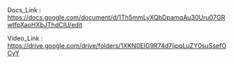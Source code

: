 Docs_Link : https://docs.google.com/document/d/1Th5mmLyXQbDpamqAu30Uru07GRwtfpXaoHXbJThdCIU/edit

Video_Link : https://drive.google.com/drive/folders/1XKN0ElG9R74d7ijpqLuZY0suSsefOCyY
